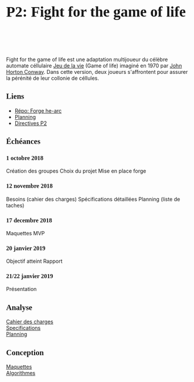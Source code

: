 <style scoped>
@font-face {
    font-family: "PressStart"; 
    src: url('../PressStart2P.ttf');
}
h1 {
    padding-bottom: 40px;
    font-size: 40px !important;
}
h1, h2, h3, h4, h5 {
    font-family: "PressStart" !important;
}
</style>

# P2: Fight for the game of life

<br>

Fight for the game of life est une adaptation multijoueur du célèbre automate céllulaire [Jeu de la vie](https://fr.wikipedia.org/wiki/Jeu_de_la_vie) (Game of life) imaginé en 1970 par [John Horton Conway](https://fr.wikipedia.org/wiki/John_Horton_Conway).  Dans cette version, deux joueurs s'affrontent pour assurer la pérénité de leur collonie de céllules.

<Team/>


## Liens

* [Répo: Forge he-arc](https://forge.ing.he-arc.ch/gitlab/inf/1819/p2-qt/h-gameoflife)
* [Planning](https://live.ganttlab.org/?l=project)
* [Directives P2](https://forge.ing.he-arc.ch/gitlab/dgr/Ressources/wikis/directives-p2)

## Échéances

### 1 octobre 2018
<Check state="true">Création des groupes</Check>
<Check state="true">Choix du projet</Check>
<Check state="true">Mise en place forge</Check>

### 12 novembre 2018
<Check state="true">Besoins (cahier des charges)</Check>
<Check state="true">Spécifications détaillées</Check>
<Check state="false">Planning (liste de taches)</Check>

### 17 decembre 2018
<Check state="false">Maquettes </Check>
<Check state="false">MVP</Check>

### 20 janvier 2019
<Check state="false">Objectif atteint</Check>
<Check state="false">Rapport</Check>

### 21/22 janvier 2019
<Check state="false">Présentation</Check>


## Analyse
[Cahier des charges](/projets/p2/01_cahier_des_charges.html)
<br>
[Specifications](/projets/p2/02_specifications.html)
<br>
[Planning](/projets/p2/03_planning.html)
<br>


## Conception

[Maquettes](/projets/p2/04_maquettes.html)
<br>
[Algorithmes](/projets/p2/05_algos.html)




